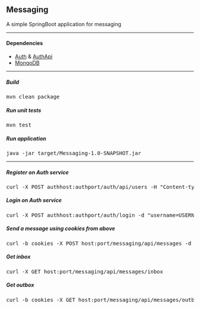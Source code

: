 ## Messaging

A simple SpringBoot application for messaging

<hr>

#### Dependencies
* [Auth](https://github.com/r-c-s/Auth) & [AuthApi](https://github.com/r-c-s/AuthApi)
* [MongoDB](https://docs.mongodb.com/manual/installation/)

<hr>

##### Build

<pre>
mvn clean package
</pre>

##### Run unit tests

<pre>
mvn test
</pre>

##### Run application

<pre>
java -jar target/Messaging-1.0-SNAPSHOT.jar
</pre>

<hr>

##### Register on Auth service

<pre>
curl -X POST authhost:authport/auth/api/users -H "Content-type:application/json" -d "{\"username\":\"USERNAME\",\"password\":\"PASSWORD\"}"
</pre>

##### Login on Auth service

<pre>
curl -X POST authhost:authport/auth/login -d "username=USERNAME&password=PASSWORD" -c cookies
</pre>

##### Send a message using cookies from above

<pre>
curl -b cookies -X POST host:port/messaging/api/messages -d "{\"to\":\"someUser\",\"subject\":\"someSubject\",\"body\":\"someBody\"}" -H "Content-type:application/json"
</pre>

##### Get inbox

<pre>
curl -X GET host:port/messaging/api/messages/inbox
</pre>

##### Get outbox

<pre>
curl -b cookies -X GET host:port/messaging/api/messages/outbox
</pre>